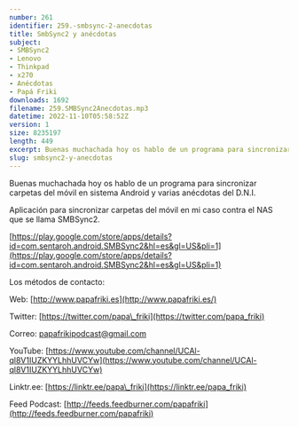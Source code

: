 ```yaml
---
number: 261
identifier: 259.-smbsync-2-anecdotas
title: SmbSync2 y anécdotas
subject:
- SMBSync2
- Lenovo
- Thinkpad
- x270
- Anécdotas
- Papá Friki
downloads: 1692
filename: 259.SMBSync2Anecdotas.mp3
datetime: 2022-11-10T05:58:52Z
version: 1
size: 8235197
length: 449
excerpt: Buenas muchachada hoy os hablo de un programa para sincronizar carpetas de movil android y varias anécdotas del D.N.I.
slug: smbsync2-y-anecdotas
---
```

Buenas muchachada hoy os hablo de un programa para sincronizar carpetas del móvil en sistema Android y varias anécdotas del D.N.I.

Aplicación para sincronizar carpetas del móvil en mi caso contra el NAS que se llama SMBSync2.

[https://play.google.com/store/apps/details?id=com.sentaroh.android.SMBSync2&hl=es&gl=US&pli=1](https://play.google.com/store/apps/details?id=com.sentaroh.android.SMBSync2&hl=es&gl=US&pli=1)

Los métodos de contacto:

Web: [http://www.papafriki.es](http://www.papafriki.es/)

Twitter: [https://twitter.com/papa\_friki](https://twitter.com/papa_friki)

Correo: [papafrikipodcast@gmail.com](https://archive.org/details/papafrikipodast@gmail.com)

YouTube: [https://www.youtube.com/channel/UCAl-ql8V1IUZKYYLhhUVCYw](https://www.youtube.com/channel/UCAl-ql8V1IUZKYYLhhUVCYw)

Linktr.ee: [https://linktr.ee/papa\_friki](https://linktr.ee/papa_friki)

Feed Podcast: [http://feeds.feedburner.com/papafriki](http://feeds.feedburner.com/papafriki)